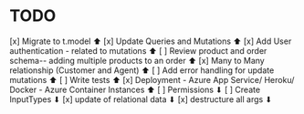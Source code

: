 # TODO

[x] Migrate to t.model ⬆
[x] Update Queries and Mutations ⬆
[x] Add User authentication - related to mutations ⬆
[ ] Review product and order schema-- adding multiple products to an order ⬆
[x] Many to Many relationship (Customer and Agent) ⬆
[ ] Add error handling for update mutations ⬆
[ ] Write tests ⬆
[x] Deployment - Azure App Service/ Heroku/ Docker - Azure Container Instances ⬆
[ ] Permissions ⬇
[ ] Create InputTypes ⬇
[x] update of relational data ⬇
[x] destructure all args ⬇
